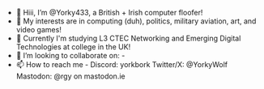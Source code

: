 - 👋 Hiii, I’m @Yorky433, a British + Irish computer floofer!
- 👀 My interests are in computing (duh), politics, military aviation, art, and video games!
- 🌱 Currently I'm studying L3 CTEC Networking and Emerging Digital Technologies at college in the UK!
- 💞️ I’m looking to collaborate on: -
- 📫 How to reach me - Discord: yorkbork Twitter/X: @YorkyWolf Mastodon: @rgy on mastodon.ie
